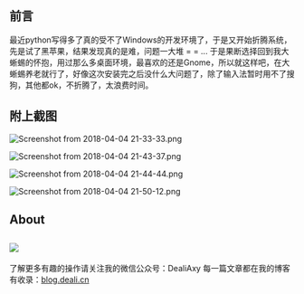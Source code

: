 ## 前言
最近python写得多了真的受不了Windows的开发环境了，于是又开始折腾系统，先是试了黑苹果，结果发现真的是难，问题一大堆 = = ... 
于是果断选择回到我大蜥蜴的怀抱，用过那么多桌面环境，最喜欢的还是Gnome，所以就这样吧，在大蜥蜴养老就行了，好像这次安装完之后没什么大问题了，除了输入法暂时用不了搜狗，其他都ok，不折腾了，太浪费时间。


## 附上截图

![Screenshot from 2018-04-04 21-33-33.png](https://upload-images.jianshu.io/upload_images/8869373-c98aa997a8aa4045.png?imageMogr2/auto-orient/strip%7CimageView2/2/w/1240)


![Screenshot from 2018-04-04 21-43-37.png](https://upload-images.jianshu.io/upload_images/8869373-efb727ad552265b3.png?imageMogr2/auto-orient/strip%7CimageView2/2/w/1240)


![Screenshot from 2018-04-04 21-44-44.png](https://upload-images.jianshu.io/upload_images/8869373-f5fdc521f5c77c05.png?imageMogr2/auto-orient/strip%7CimageView2/2/w/1240)

![Screenshot from 2018-04-04 21-50-12.png](https://upload-images.jianshu.io/upload_images/8869373-98b00dc4f5c46182.png?imageMogr2/auto-orient/strip%7CimageView2/2/w/1240)

## About
![](https://upload-images.jianshu.io/upload_images/8869373-901590e019f6f85b.png?imageMogr2/auto-orient/strip%7CimageView2/2/w/1240)
---------------
了解更多有趣的操作请关注我的微信公众号：DealiAxy
每一篇文章都在我的博客有收录：[blog.deali.cn](http://blog.deali.cn)